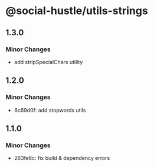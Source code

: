 # @social-hustle/utils-strings

## 1.3.0

### Minor Changes

- add stripSpecialChars utility

## 1.2.0

### Minor Changes

- 8c69d0f: add stopwords utils

## 1.1.0

### Minor Changes

- 263fe6c: fix build & dependency errors
